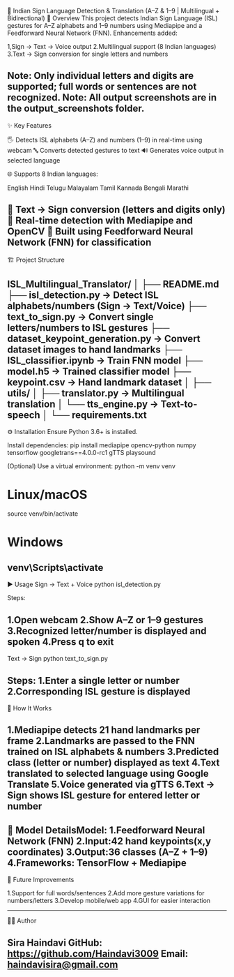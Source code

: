🧠 Indian Sign Language Detection & Translation (A–Z & 1–9 | Multilingual + Bidirectional)
🚀 Overview
This project detects Indian Sign Language (ISL) gestures for A–Z alphabets and 1–9 numbers using Mediapipe and a Feedforward Neural Network (FNN).
Enhancements added:

1,Sign → Text → Voice output
2.Multilingual support (8 Indian languages)
3.Text → Sign conversion for single letters and numbers

Note: Only individual letters and digits are supported; full words or sentences are not recognized.
Note: All output screenshots are in the output_screenshots folder.
--------------------------------------------------------------------------------------------------------------
✨ Key Features

🖐️ Detects ISL alphabets (A–Z) and numbers (1–9) in real-time using webcam
🔤 Converts detected gestures to text
🔊 Generates voice output in selected language

🌐 Supports 8 Indian languages:

English
Hindi
Telugu
Malayalam
Tamil
Kannada
Bengali
Marathi

🔁 Text → Sign conversion (letters and digits only)
🎥 Real-time detection with Mediapipe and OpenCV
🧠 Built using Feedforward Neural Network (FNN) for classification
---------------------------------------------------------------------------------------------------------
🏗️ Project Structure

ISL_Multilingual_Translator/
│
├── README.md
├── isl_detection.py               → Detect ISL alphabets/numbers (Sign → Text/Voice)
├── text_to_sign.py                → Convert single letters/numbers to ISL gestures
├── dataset_keypoint_generation.py → Convert dataset images to hand landmarks
├── ISL_classifier.ipynb           → Train FNN model
├── model.h5                       → Trained classifier model
├── keypoint.csv                   → Hand landmark dataset
│
├── utils/
│   ├── translator.py              → Multilingual translation
│   └── tts_engine.py              → Text-to-speech
│
└── requirements.txt
------------------------------------------------------------------------------------------------------
⚙️ Installation
Ensure Python 3.6+ is installed.

Install dependencies:
pip install mediapipe opencv-python numpy tensorflow googletrans==4.0.0-rc1 gTTS playsound

(Optional) Use a virtual environment:
python -m venv venv
# Linux/macOS
source venv/bin/activate
# Windows
venv\Scripts\activate
-------------------------------------------------------------------------------------------------------
▶️ Usage
Sign → Text + Voice
python isl_detection.py

Steps:

1.Open webcam
2.Show A–Z or 1–9 gestures
3.Recognized letter/number is displayed and spoken
4.Press q to exit
-------------------------------------------------------------------------------------------------------
Text → Sign
python text_to_sign.py

Steps:
1.Enter a single letter or number
2.Corresponding ISL gesture is displayed
-------------------------------------------------------------------------------------------------------
🧩 How It Works

1.Mediapipe detects 21 hand landmarks per frame
2.Landmarks are passed to the FNN trained on ISL alphabets & numbers
3.Predicted class (letter or number) displayed as text
4.Text translated to selected language using Google Translate
5.Voice generated via gTTS
6.Text → Sign shows ISL gesture for entered letter or number
-------------------------------------------------------------------------------------------------------
🧱 Model DetailsModel: 
1.Feedforward Neural Network (FNN)
2.Input:42 hand keypoints(x,y coordinates)
3.Output:36 classes (A–Z + 1–9)
4.Frameworks: TensorFlow + Mediapipe
-------------------------------------------------------------------------------------------------------
🚧 Future Improvements

1.Support for full words/sentences
2.Add more gesture variations for numbers/letters
3.Develop mobile/web app
4.GUI for easier interaction

-------------------------------------------------------------------------------------------------------
👩‍💻 Author

Sira Haindavi
GitHub: https://github.com/Haindavi3009
Email: haindavisira@gmail.com
-------------------------------------------------------------------------------------------------------
